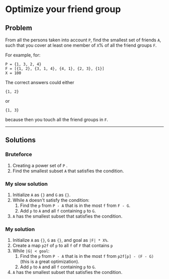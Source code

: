 # Optimize your friend group

## Problem

From all the persons taken into account `P`, find the smallest set of friends `A`, such that you cover at least one member of `X`% of all the friend groups `F`.

For example, for:
```
P = {1, 3, 2, 4}
F = [{1, 2}, {3, 1, 4}, {4, 1}, {2, 3}, {1}]
X = 100
```

The correct answers could either
```
{1, 2}
```
or 
```
{1, 3}
```
because then you touch all the friend groups in `F`.

---

## Solutions

### Bruteforce 
1. Creating a power set of `P` .
2. Find the smallest subset `A` that satisfies the condition.

### My slow solution
1. Initialize `A` as `{}` and `G` as `{}`.
2. While `A` doesn't satisfy the condition:
   1. Find the `p` from `P - A` that is in the most `f` from `F - G`.
   2. Add `p` to `A` and all `f` containing `p` to `G`.
3. `A` has the smallest subset that satisfies the condition.

### My solution
1. Initialize `A` as `{}`, `G` as `{}`, and goal as `|F| * X%`.
2. Create a map `p2f` of `p` to all `f` of `F` that contains `p`
3. While `|G| < goal`:
   1. Find the `p` from `P - A` that is in the most `f` from `p2f[p] - (F - G)` (this is a great optimization).
   2. Add `p` to `A` and all `f` containing `p` to `G`.
4. `A` has the smallest subset that satisfies the condition.

